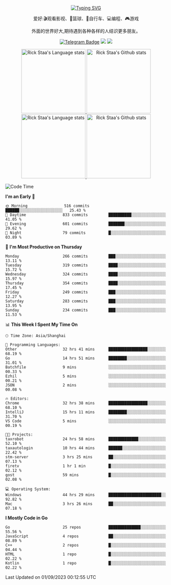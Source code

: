<div align="center"> 

[![Typing SVG](https://readme-typing-svg.herokuapp.com?size=25&duration=2500&color=eeeeee&vCenter=true&width=200&height=40&lines=Hi+there+%F0%9F%91%8B%F0%9F%8F%BB;I'm+DanBai)](https://git.io/typing-svg)

爱好:🎬观看影视、🏀篮球、🚴自行车、💻编程、🎮游戏

外面的世界好大,期待遇到各种各样的人结识更多朋友。

[![Telegram Badge](https://img.shields.io/badge/-Telegram-blue?style=flat&logo=Telegram&logoColor=white)](https://t.me/danbai9420) 
[![](https://img.shields.io/badge/-Blog-brightgreen?style=flat&logo=Blogger&logoColor=white)](https://p00q.cn)
[![](https://img.shields.io/badge/-Email-red?style=flat&logo=Mail.Ru&logoColor=white)](mailto:danbai@88.com)
</div>

<!-- Light Mode -->
<div align="center"> 
<a href="https://github.com/anuraghazra/github-readme-stats#gh-light-mode-only">
<img height=200 src="https://github-readme-stats.vercel.app/api/top-langs/?username=danbai225&layout=compact&langs_count=10&hide_border=1&role=OWNER,COLLABORATOR#gh-light-mode-only" alt="Rick Staa's Language stats" />
</a>
<a href="https://github.com/anuraghazra/github-readme-stats#gh-light-mode-only">
<img height=200 src="https://github-readme-stats.vercel.app/api?username=danbai225&show_icons=true&count_private=true&line_height=28&hide_border=1&include_all_commits=true&card_width=450&role=OWNER,COLLABORATOR&exclude_repo=github-readme-stats#gh-light-mode-only" alt="Rick Staa's Github stats" />
</a>
</div>

<!-- Dark Mode -->
<div align="center"> 
<a href="https://github.com/anuraghazra/github-readme-stats#gh-dark-mode-only">
<img height=200 src="https://github-readme-stats.vercel.app/api/top-langs/?username=danbai225&layout=compact&langs_count=10&hide_border=1&role=OWNER,COLLABORATOR&theme=github_dark#gh-dark-mode-only" alt="Rick Staa's Language stats" />
</a>
<a href="https://github.com/anuraghazra/github-readme-stats#gh-dark-mode-only">
<img height=200 src="https://github-readme-stats.vercel.app/api?username=danbai225&show_icons=true&count_private=true&line_height=28&hide_border=1&include_all_commits=true&card_width=450&role=OWNER,COLLABORATOR&exclude_repo=github-readme-stats&theme=github_dark#gh-dark-mode-only" alt="Rick Staa's Github stats" />
</a>
</div>

<!--START_SECTION:waka-->
![Code Time](http://img.shields.io/badge/Code%20Time-999%20hrs%2031%20mins-blue)

**I'm an Early 🐤** 

```text
🌞 Morning                516 commits         ██████░░░░░░░░░░░░░░░░░░░   25.43 % 
🌆 Daytime                833 commits         ██████████░░░░░░░░░░░░░░░   41.05 % 
🌃 Evening                601 commits         ███████░░░░░░░░░░░░░░░░░░   29.62 % 
🌙 Night                  79 commits          █░░░░░░░░░░░░░░░░░░░░░░░░   03.89 % 
```
📅 **I'm Most Productive on Thursday** 

```text
Monday                   266 commits         ███░░░░░░░░░░░░░░░░░░░░░░   13.11 % 
Tuesday                  319 commits         ████░░░░░░░░░░░░░░░░░░░░░   15.72 % 
Wednesday                324 commits         ████░░░░░░░░░░░░░░░░░░░░░   15.97 % 
Thursday                 354 commits         ████░░░░░░░░░░░░░░░░░░░░░   17.45 % 
Friday                   249 commits         ███░░░░░░░░░░░░░░░░░░░░░░   12.27 % 
Saturday                 283 commits         ███░░░░░░░░░░░░░░░░░░░░░░   13.95 % 
Sunday                   234 commits         ███░░░░░░░░░░░░░░░░░░░░░░   11.53 % 
```


📊 **This Week I Spent My Time On** 

```text
🕑︎ Time Zone: Asia/Shanghai

💬 Programming Languages: 
Other                    32 hrs 41 mins      █████████████████░░░░░░░░   68.19 % 
Go                       14 hrs 51 mins      ████████░░░░░░░░░░░░░░░░░   31.01 % 
Batchfile                9 mins              ░░░░░░░░░░░░░░░░░░░░░░░░░   00.33 % 
Ezhil                    5 mins              ░░░░░░░░░░░░░░░░░░░░░░░░░   00.21 % 
JSON                     2 mins              ░░░░░░░░░░░░░░░░░░░░░░░░░   00.08 % 

🔥 Editors: 
Chrome                   32 hrs 38 mins      █████████████████░░░░░░░░   68.10 % 
IntelliJ                 15 hrs 11 mins      ████████░░░░░░░░░░░░░░░░░   31.70 % 
VS Code                  5 mins              ░░░░░░░░░░░░░░░░░░░░░░░░░   00.19 % 

🐱‍💻 Projects: 
taxrobot                 24 hrs 58 mins      █████████████░░░░░░░░░░░░   52.10 % 
taxautologin             10 hrs 44 mins      ██████░░░░░░░░░░░░░░░░░░░   22.42 % 
stm-server               3 hrs 25 mins       ██░░░░░░░░░░░░░░░░░░░░░░░   07.13 % 
firetv                   1 hr 1 min          █░░░░░░░░░░░░░░░░░░░░░░░░   02.12 % 
gost                     59 mins             █░░░░░░░░░░░░░░░░░░░░░░░░   02.08 % 

💻 Operating System: 
Windows                  44 hrs 29 mins      ███████████████████████░░   92.82 % 
Mac                      3 hrs 26 mins       ██░░░░░░░░░░░░░░░░░░░░░░░   07.18 % 
```

**I Mostly Code in Go** 

```text
Go                       25 repos            ██████████████░░░░░░░░░░░   55.56 % 
JavaScript               4 repos             ██░░░░░░░░░░░░░░░░░░░░░░░   08.89 % 
C++                      2 repos             █░░░░░░░░░░░░░░░░░░░░░░░░   04.44 % 
HTML                     1 repo              █░░░░░░░░░░░░░░░░░░░░░░░░   02.22 % 
Kotlin                   1 repo              █░░░░░░░░░░░░░░░░░░░░░░░░   02.22 % 
```




 Last Updated on 01/09/2023 00:12:55 UTC
<!--END_SECTION:waka-->
